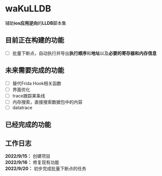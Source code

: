 # waKuLLDB
辅助**ios应用逆向**的**LLDB**脚本集
## 目前正在构建的功能
- [ ] 批量下断点，自动执行并导出**执行顺序**和**地址**以及**必要的寄存器和内存信息**
## 未来需要完成的功能
- [ ] 替代Frida Hook相关函数
- [ ] 界面优化
- [ ] trace跟踪某条线
- [ ] 内存搜索，直接搜索数据包中的内容
- [ ] datatrace
## 已经完成的功能
## 工作日志
**2022/9/15：** 创建项目  
**2022/9/16：** 修复现有功能  
**2022/9/20：** 初步完成批量下断点的任务
